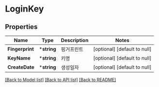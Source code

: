 # LoginKey

## Properties
Name | Type | Description | Notes
------------ | ------------- | ------------- | -------------
**Fingerprint** | ***string** | 핑거프린트 | [optional] [default to null]
**KeyName** | ***string** | 키명 | [optional] [default to null]
**CreateDate** | ***string** | 생성일자 | [optional] [default to null]

[[Back to Model list]](../README.md#documentation-for-models) [[Back to API list]](../README.md#documentation-for-api-endpoints) [[Back to README]](../README.md)


